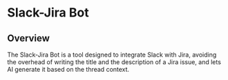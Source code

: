 # Slack-Jira Bot

## Overview

The Slack-Jira Bot is a tool designed to integrate Slack with Jira, avoiding the overhead of writing the title and the description of a Jira issue, and lets AI generate it based on the thread context.

